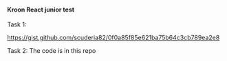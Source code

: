 #### Kroon React junior test

Task 1:

https://gist.github.com/scuderia82/0f0a85f85e621ba75b64c3cb789ea2e8

Task 2: The code is in this repo